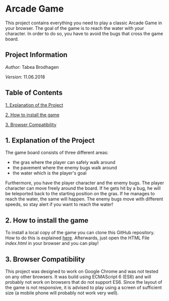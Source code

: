 # Arcade Game

This project contains everything you need to play a classic Arcade Game in your browser.
The goal of the game is to reach the water with your character. In order to do so, you have to avoid the bugs that cross the game board.

## Project Information

*Author:* Tabea Brodhagen

*Version:* 11.06.2018

## Table of Contents

[1. Explanation of the Project](#1-explanation-of-the-project)

[2. How to install the game](#2-how-to-install-the-game)

[3. Browser Compatibility](#3-browser-compatibility)

## 1. Explanation of the Project
The game board consists of three different areas: 
* the gras where the player can safely walk around
* the pavement where the enemy bugs walk around
* the water which is the player's goal

Furthermore, you have the player character and the enemy bugs.
The player character can move freely around the board. If he gets hit by a bug, he will be teleported back to the starting position on the gras. If he manages to reach the water, the same will happen. The enemy bugs move with different speeds, so stay alert if you want to reach the water!

## 2. How to install the game
To install a local copy of the game you can clone this GitHub repository. How to do this is explained [here](https://help.github.com/articles/cloning-a-repository/). Afterwards, just open the HTML File *index.html* in your browser and you can play!

## 3. Browser Compatibility

This project was designed to work on Google Chrome and was not tested on any other browsers. It was build using ECMAScript 6 (ES6) and will probably not work on browsers that do not support ES6. 
Since the layout of the game is not responsive, it is advised to play using a screen of sufficient size (a mobile phone will probably not work very well).